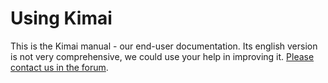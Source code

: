 # Using Kimai

This is the Kimai manual - our end-user documentation. Its english version is not very comprehensive, we could use your help in improving it. [Please contact us in the forum](http://forum.kimai.org/).
